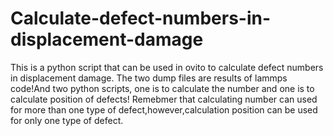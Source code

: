 # Calculate-defect-numbers-in-displacement-damage
This is a python script that can be used in ovito to calculate defect numbers in displacement damage.
The two dump files are results of lammps code!And two python scripts, one is to calculate the number and one is to calculate position of defects!
Remebmer that calculating number can used for more than one type of defect,however,calculation position can be used for only one type of  defect.
